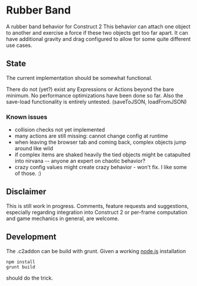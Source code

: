 # Rubber Band
A rubber band behavior for Construct 2
This behavior can attach one object to another and exercise a force if these two objects get too far apart.
It can have additional gravity and drag configured to allow for some quite different use cases.

## State
The current implementation should be somewhat functional.

There do not (yet?) exist any Expressions or Actions beyond the bare minimum.
No performance optimizations have been done so far.
Also the save-load functionality is entirely untested. (saveToJSON, loadFromJSON)

### Known issues
* collision checks not yet implemented
* many actions are still missing: cannot change config at runtime
* when leaving the browser tab and coming back, complex objects jump around like wild
* if complex items are shaked heavily the tied objects might be catapulted into nirvana -- anyone an expert on chaotic behavior?
* crazy config values might create crazy behavior - won't fix. I like some of those. :)


## Disclaimer
This is still work in progress. Comments, feature requests and suggestions, especially regarding integration into Construct 2 or per-frame computation and game mechanics in general, are welcome.

## Development
The .c2addon can be build with grunt. Given a working [node.js](http://nodejs.org/) installation
```
npm install
grunt build
```
should do the trick.
